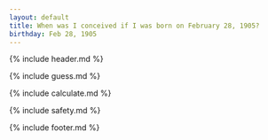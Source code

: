 ```yaml
---
layout: default
title: When was I conceived if I was born on February 28, 1905?
birthday: Feb 28, 1905
---
```


{% include header.md %}

{% include guess.md %}

{% include calculate.md %}

{% include safety.md %}

{% include footer.md %}



